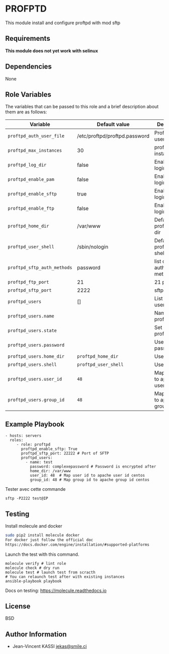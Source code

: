 PROFPTD
=========

This module install and configure proftpd with mod sftp

Requirements
------------

**This module does not yet work with selinux**

Dependencies
------------

None

Role Variables
--------------

The variables that can be passed to this role and a brief description about them are as follows:

| Variable | Default value | Description |
| ---------|---------------|---------------- |
| `proftpd_auth_user_file` | /etc/proftpd/proftpd.password | Proftpd auth user file |
| `proftpd_max_instances` | 30 | proftpd max instances |
| `proftpd_log_dir` | false | Enable pam login |
| `proftpd_enable_pam` | false | Enable pam login |
| `proftpd_enable_sftp` | true | Enable sftp login |
| `proftpd_enable_ftp` | false | Enable ftp login |
| `proftpd_home_dir` | /var/www | Default proftpd home dir |
| `proftpd_user_shell` | /sbin/nologin | Default proftpd user shell |
| `proftpd_sftp_auth_methods` | password | list of sftp authentication methods |
| `proftpd_ftp_port` | 21 | 21 port |
| `proftpd_sftp_port` | 2222 | sftp port |
| `proftpd_users` | [] | List of profptd users |
| `proftpd_users.name` |  | Name of proftpd user |
| `proftpd_users.state` |  | Set state of proftpd user |
| `proftpd_users.password` | | User password  |
| `proftpd_users.home_dir` | `proftpd_home_dir` | User home dir |
| `proftpd_users.shell` | `proftpd_user_shell` | User shell |
| `proftpd_users.user_id` | `48` | Map user id to apache user id  |
| `proftpd_users.group_id` | `48` | Map group id to apache group id |

Example Playbook
----------------

```
- hosts: servers
  roles:
     - role: proftpd
       proftpd_enable_sftp: True
       proftpd_sftp_port: 22222 # Port of SFTP
       proftpd_users:
         - name: test
           password: complexepassword # Password is encrypted after
           home_dir: /var/www
           user_id: 48  # Map user id to apache user id centos
           group_id: 48 # Map group id to apache group id centos
```

Tester avec cette commande

```
sftp -P2222 test@IP
```

Testing
--------

Install molecule and docker

```bash
sudo pip2 install molecule docker
For docker just follow the official doc
https://docs.docker.com/engine/installation/#supported-platforms
```

Launch the test with this command.

```
molecule verify # lint role
molecule check # dry run
molecule test # launch test from scracth
# You can relaunch test after with existing instances
ansible-playbook playbook
```

Docs on testing:
https://molecule.readthedocs.io

License
-------

BSD

Author Information
------------------

* Jean-Vincent KASSI <jekas@smile.ci>